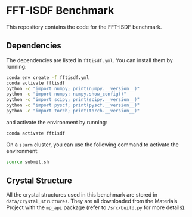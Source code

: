 # FFT-ISDF Benchmark

This repository contains the code for the FFT-ISDF benchmark.

## Dependencies

The dependencies are listed in `fftisdf.yml`. You can install them by running:

```bash
conda env create -f fftisdf.yml
conda activate fftisdf
python -c "import numpy; print(numpy.__version__)"
python -c "import numpy; numpy.show_config()"
python -c "import scipy; print(scipy.__version__)"
python -c "import pyscf; print(pyscf.__version__)"
python -c "import torch; print(torch.__version__)"
```

and activate the environment by running:

```bash
conda activate fftisdf
```

On a `slurm` cluster, you can use the following command to activate the environment:

```bash
source submit.sh
```

## Crystal Structure
All the crystal structures used in this benchmark are stored in `data/crystal_structures`. They are all downloaded from the Materials Project
with the `mp_api` package (refer to `/src/build.py` for more details).

